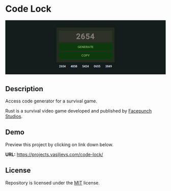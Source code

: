 # Code Lock
![Repository: code-lock](README.jpg)

## Description
Access code generator for a survival game.

Rust is a survival video game developed and published by [Facepunch Studios](https://facepunch.com).

## Demo
Preview this project by clicking on link down below.

__URL:__ https://projects.vasiljevs.com/code-lock/

## License
Repository is licensed under the [MIT](LICENSE) license.
